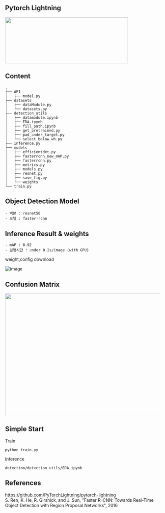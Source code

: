
## Pytorch Lightning
<a href="https://www.pytorchlightning.ai/">
  <img src="https://user-images.githubusercontent.com/51853700/147061484-ad7be02d-e786-4eeb-8520-d0a828f4ddc3.png" width=400 height=150></a>

## Content
```
.
├── API
│   ├── model.py
├── datasets
│   ├── dataModule.py
│   └── datasets.py
├── detection_utils
│   ├── datamodule.ipynb
│   ├── EDA.ipynb
│   ├── fill_path.ipynb
│   ├── get_pretrained.py
│   ├── pad_under_target.py
│   └── select_below_wh.py
├── inference.py
├── models
│   ├── efficientdet.py
│   ├── fasterrcnn_new_mAP.py
│   ├── fasterrcnn.py
│   ├── metrics.py
│   ├── models.py
│   ├── resnet.py
│   ├── save_fig.py
│   └── weights
└── train.py
```


## Object Detection Model
```
- 백본 : resnet50
- 모델 : faster-rcnn
```
## Inference Result & weights
```
- mAP : 0.92
- 실행시간 : under 0.2s/image (with GPU)
```
weight,config download

![image](https://user-images.githubusercontent.com/61641072/147064360-47fd7dd2-9ff4-4792-96bc-8e79d5f588cb.png)

## Confusion Matrix
<img src="https://user-images.githubusercontent.com/51853700/147060385-d7b3941c-f76d-4917-aab8-e88f3daff68c.png" width=600 height=400>

## Simple Start
Train
```
python train.py
```
Inference
```
detection/detection_utils/EDA.ipynb
```

## References
https://github.com/PyTorchLightning/pytorch-lightning  
S. Ren, K. He, R. Girshick, and J. Sun, "Faster R-CNN: Towards Real-Time Object Detection with Region Proposal Networks", 2016
